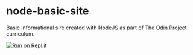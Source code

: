 # node-basic-site
Basic informational sire created with NodeJS as part of [The Odin Project](https://www.theodinproject.com/) curriculum.

[![Run on Repl.it](https://repl.it/badge/github/barrysweeney/node-basic-site)](https://repl.it/github/barrysweeney/node-basic-site)
